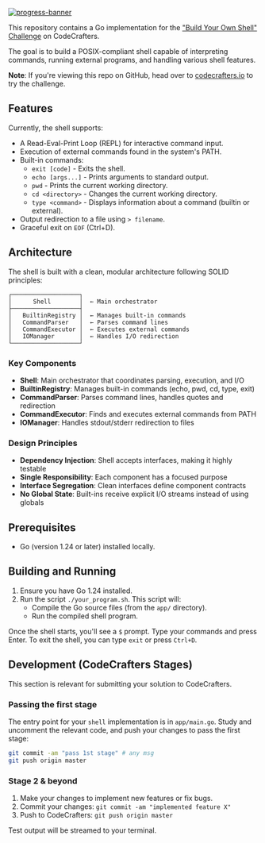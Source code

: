 [![progress-banner](https://backend.codecrafters.io/progress/shell/0add5fa9-5180-4f99-a34e-3008551413ec)](https://app.codecrafters.io/users/codecrafters-bot?r=2qF)

This repository contains a Go implementation for the
["Build Your Own Shell" Challenge](https://app.codecrafters.io/courses/shell/overview)
on CodeCrafters.

The goal is to build a POSIX-compliant shell capable of interpreting commands,
running external programs, and handling various shell features.

**Note**: If you're viewing this repo on GitHub, head over to
[codecrafters.io](https://codecrafters.io) to try the challenge.

## Features

Currently, the shell supports:
*   A Read-Eval-Print Loop (REPL) for interactive command input.
*   Execution of external commands found in the system's PATH.
*   Built-in commands:
    *   `exit [code]` - Exits the shell.
    *   `echo [args...]` - Prints arguments to standard output.
    *   `pwd` - Prints the current working directory.
    *   `cd <directory>` - Changes the current working directory.
    *   `type <command>` - Displays information about a command (builtin or external).
*   Output redirection to a file using `> filename`.
*   Graceful exit on `EOF` (Ctrl+D).

## Architecture

The shell is built with a clean, modular architecture following SOLID principles:

```
┌───────────────────┐
│      Shell        │  ← Main orchestrator
├───────────────────┤
│   BuiltinRegistry │  ← Manages built-in commands
│   CommandParser   │  ← Parses command lines  
│   CommandExecutor │  ← Executes external commands
│   IOManager       │  ← Handles I/O redirection
└───────────────────┘
```

### Key Components

- **Shell**: Main orchestrator that coordinates parsing, execution, and I/O
- **BuiltinRegistry**: Manages built-in commands (echo, pwd, cd, type, exit)
- **CommandParser**: Parses command lines, handles quotes and redirection
- **CommandExecutor**: Finds and executes external commands from PATH
- **IOManager**: Handles stdout/stderr redirection to files

### Design Principles

- **Dependency Injection**: Shell accepts interfaces, making it highly testable
- **Single Responsibility**: Each component has a focused purpose
- **Interface Segregation**: Clean interfaces define component contracts
- **No Global State**: Built-ins receive explicit I/O streams instead of using globals

## Prerequisites

*   Go (version 1.24 or later) installed locally.

## Building and Running

1.  Ensure you have Go 1.24 installed.
2.  Run the script `./your_program.sh`. This script will:
    *   Compile the Go source files (from the `app/` directory).
    *   Run the compiled shell program.

Once the shell starts, you'll see a `$` prompt. Type your commands and press Enter.
To exit the shell, you can type `exit` or press `Ctrl+D`.

## Development (CodeCrafters Stages)

This section is relevant for submitting your solution to CodeCrafters.

### Passing the first stage

The entry point for your `shell` implementation is in `app/main.go`. Study and
uncomment the relevant code, and push your changes to pass the first stage:

```sh
git commit -am "pass 1st stage" # any msg
git push origin master
```

### Stage 2 & beyond

1.  Make your changes to implement new features or fix bugs.
2.  Commit your changes: `git commit -am "implemented feature X"`
3.  Push to CodeCrafters: `git push origin master`

Test output will be streamed to your terminal.
